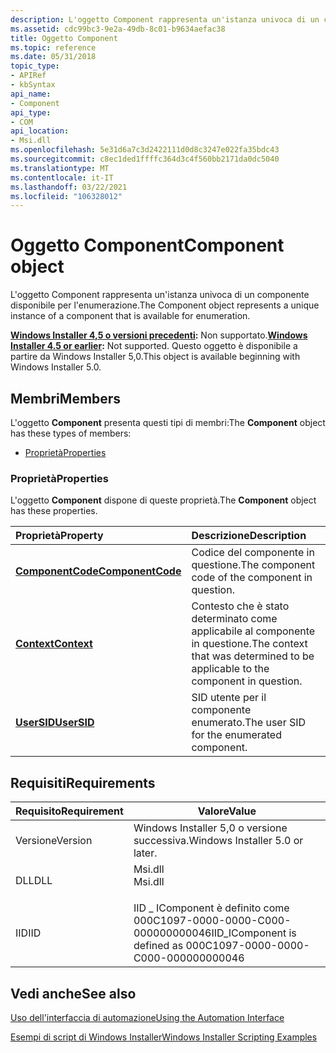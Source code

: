 ```yaml
---
description: L'oggetto Component rappresenta un'istanza univoca di un componente disponibile per l'enumerazione.
ms.assetid: cdc99bc3-9e2a-49db-8c01-b9634aefac38
title: Oggetto Component
ms.topic: reference
ms.date: 05/31/2018
topic_type:
- APIRef
- kbSyntax
api_name:
- Component
api_type:
- COM
api_location:
- Msi.dll
ms.openlocfilehash: 5e31d6a7c3d2422111d0d8c3247e022fa35bdc43
ms.sourcegitcommit: c8ec1ded1ffffc364d3c4f560bb2171da0dc5040
ms.translationtype: MT
ms.contentlocale: it-IT
ms.lasthandoff: 03/22/2021
ms.locfileid: "106328012"
---
```

# <a name="component-object"></a><span data-ttu-id="a3367-103">Oggetto Component</span><span class="sxs-lookup"><span data-stu-id="a3367-103">Component object</span></span>

<span data-ttu-id="a3367-104">L'oggetto Component rappresenta un'istanza univoca di un componente disponibile per l'enumerazione.</span><span class="sxs-lookup"><span data-stu-id="a3367-104">The Component object represents a unique instance of a component that is available for enumeration.</span></span>

<span data-ttu-id="a3367-105">**[Windows Installer 4,5 o versioni precedenti](not-supported-in-windows-installer-4-5.md):** Non supportato.</span><span class="sxs-lookup"><span data-stu-id="a3367-105">**[Windows Installer 4.5 or earlier](not-supported-in-windows-installer-4-5.md):** Not supported.</span></span> <span data-ttu-id="a3367-106">Questo oggetto è disponibile a partire da Windows Installer 5,0.</span><span class="sxs-lookup"><span data-stu-id="a3367-106">This object is available beginning with Windows Installer 5.0.</span></span>

## <a name="members"></a><span data-ttu-id="a3367-107">Membri</span><span class="sxs-lookup"><span data-stu-id="a3367-107">Members</span></span>

<span data-ttu-id="a3367-108">L'oggetto **Component** presenta questi tipi di membri:</span><span class="sxs-lookup"><span data-stu-id="a3367-108">The **Component** object has these types of members:</span></span>

-   [<span data-ttu-id="a3367-109">Proprietà</span><span class="sxs-lookup"><span data-stu-id="a3367-109">Properties</span></span>](#properties)

### <a name="properties"></a><span data-ttu-id="a3367-110">Proprietà</span><span class="sxs-lookup"><span data-stu-id="a3367-110">Properties</span></span>

<span data-ttu-id="a3367-111">L'oggetto **Component** dispone di queste proprietà.</span><span class="sxs-lookup"><span data-stu-id="a3367-111">The **Component** object has these properties.</span></span>



| <span data-ttu-id="a3367-112">Proprietà</span><span class="sxs-lookup"><span data-stu-id="a3367-112">Property</span></span>                                                    | <span data-ttu-id="a3367-113">Descrizione</span><span class="sxs-lookup"><span data-stu-id="a3367-113">Description</span></span>                                                                               |
|:------------------------------------------------------------|:------------------------------------------------------------------------------------------|
| [<span data-ttu-id="a3367-114">**ComponentCode**</span><span class="sxs-lookup"><span data-stu-id="a3367-114">**ComponentCode**</span></span>](component-componentcode.md)<br/> | <span data-ttu-id="a3367-115">Codice del componente in questione.</span><span class="sxs-lookup"><span data-stu-id="a3367-115">The component code of the component in question.</span></span><br/>                               |
| [<span data-ttu-id="a3367-116">**Context**</span><span class="sxs-lookup"><span data-stu-id="a3367-116">**Context**</span></span>](component-context.md)<br/>             | <span data-ttu-id="a3367-117">Contesto che è stato determinato come applicabile al componente in questione.</span><span class="sxs-lookup"><span data-stu-id="a3367-117">The context that was determined to be applicable to the component in question.</span></span><br/> |
| [<span data-ttu-id="a3367-118">**UserSID**</span><span class="sxs-lookup"><span data-stu-id="a3367-118">**UserSID**</span></span>](component-usersid.md)<br/>             | <span data-ttu-id="a3367-119">SID utente per il componente enumerato.</span><span class="sxs-lookup"><span data-stu-id="a3367-119">The user SID for the enumerated component.</span></span><br/>                                     |



 

## <a name="requirements"></a><span data-ttu-id="a3367-120">Requisiti</span><span class="sxs-lookup"><span data-stu-id="a3367-120">Requirements</span></span>



| <span data-ttu-id="a3367-121">Requisito</span><span class="sxs-lookup"><span data-stu-id="a3367-121">Requirement</span></span> | <span data-ttu-id="a3367-122">Valore</span><span class="sxs-lookup"><span data-stu-id="a3367-122">Value</span></span> |
|--------------------|------------------------------------------------------------------------------------|
| <span data-ttu-id="a3367-123">Versione</span><span class="sxs-lookup"><span data-stu-id="a3367-123">Version</span></span><br/> | <span data-ttu-id="a3367-124">Windows Installer 5,0 o versione successiva.</span><span class="sxs-lookup"><span data-stu-id="a3367-124">Windows Installer 5.0 or later.</span></span><br/>                                         |
| <span data-ttu-id="a3367-125">DLL</span><span class="sxs-lookup"><span data-stu-id="a3367-125">DLL</span></span><br/>     | <dl> <span data-ttu-id="a3367-126"><dt>Msi.dll</dt></span><span class="sxs-lookup"><span data-stu-id="a3367-126"><dt>Msi.dll</dt></span></span> </dl> |
| <span data-ttu-id="a3367-127">IID</span><span class="sxs-lookup"><span data-stu-id="a3367-127">IID</span></span><br/>     | <span data-ttu-id="a3367-128">IID \_ IComponent è definito come 000C1097-0000-0000-C000-000000000046</span><span class="sxs-lookup"><span data-stu-id="a3367-128">IID\_IComponent is defined as 000C1097-0000-0000-C000-000000000046</span></span><br/>      |



## <a name="see-also"></a><span data-ttu-id="a3367-129">Vedi anche</span><span class="sxs-lookup"><span data-stu-id="a3367-129">See also</span></span>

<dl> <dt>

[<span data-ttu-id="a3367-130">Uso dell'interfaccia di automazione</span><span class="sxs-lookup"><span data-stu-id="a3367-130">Using the Automation Interface</span></span>](using-the-automation-interface.md)
</dt> <dt>

[<span data-ttu-id="a3367-131">Esempi di script di Windows Installer</span><span class="sxs-lookup"><span data-stu-id="a3367-131">Windows Installer Scripting Examples</span></span>](windows-installer-scripting-examples.md)
</dt> </dl>

 

 





